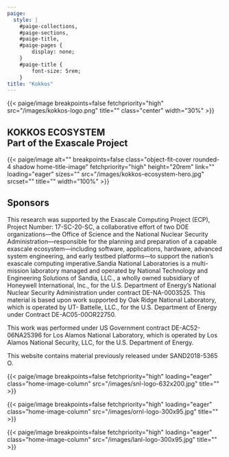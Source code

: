 ```yaml
---
paige:
  style: |
    #paige-collections,
    #paige-sections,
    #paige-title,
    #paige-pages {
        display: none;
    }
    #paige-title {
        font-size: 5rem;
    }
title: "Kokkos"
---
```


{{< paige/image
    breakpoints=false
    fetchpriority="high"
    src="/images/kokkos-logo.png"
    title=""
    class="center"
    width="30%" >}}

<div class="home-title-div">

<h2 class="home-title-text">KOKKOS ECOSYSTEM <br /> Part of the Exascale Project</h2>

{{< paige/image
    alt=""
    breakpoints=false
    class="object-fit-cover rounded-4 shadow home-title-image"
    fetchpriority="high"
    height="20rem"
    link=""
    loading="eager"
    sizes=""
    src="/images/kokkos-ecosystem-hero.jpg"
    srcset=""
    title=""
    width="100%" >}}

</div>

## Sponsors

This research was supported by the Exascale Computing Project (ECP), Project Number: 17-SC-20-SC, a collaborative effort of two DOE organizations—the Office of Science and the National Nuclear Security Administration—responsible for the planning and preparation of a capable exascale ecosystem—including software, applications, hardware, advanced system engineering, and early testbed platforms—to support the nation’s exascale computing imperative.Sandia National Laboratories is a multi-mission laboratory managed and operated by National Technology and Engineering Solutions of Sandia, LLC., a wholly owned subsidiary of Honeywell International, Inc., for the U.S. Department of Energy’s National Nuclear Security Administration under contract DE-NA-0003525.
This material is based upon work supported by Oak Ridge National Laboratory, which is operated by UT- Battelle, LLC., for the U.S. Department of Energy under Contract DE-AC05-00OR22750.

This work was performed under US Government contract DE-AC52-06NA25396 for Los Alamos National Laboratory, which is operated by Los Alamos National Security, LLC, for the U.S. Department of Energy.

This website contains material previously released under SAND2018-5365 O.

{{< paige/image
    breakpoints=false
    fetchpriority="high"
    loading="eager"
    class="home-image-column"
    src="/images/snl-logo-632x200.jpg"
    title="" >}}

{{< paige/image
    breakpoints=false
    fetchpriority="high"
    loading="eager"
    class="home-image-column"
    src="/images/ornl-logo-300x95.jpg"
    title="" >}}

{{< paige/image
    breakpoints=false
    fetchpriority="high"
    loading="eager"
    class="home-image-column"
    src="/images/lanl-logo-300x95.jpg"
    title="" >}}
